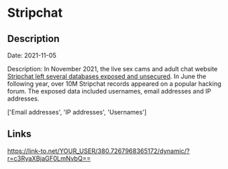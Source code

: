 # Stripchat

## Description

Date: 2021-11-05

Description:
In November 2021, the live sex cams and adult chat website <a href="https://www.bitdefender.com.au/blog/hotforsecurity/unsecure-server-exposed-200-million-records-of-adult-webcam-models-and-users-online/" target="_blank" rel="noopener">Stripchat left several databases exposed and unsecured</a>. In June the following year, over 10M Stripchat records appeared on a popular hacking forum. The exposed data included usernames, email addresses and IP addresses.


['Email addresses', 'IP addresses', 'Usernames']

## Links

https://link-to.net/YOUR_USER/380.7267968365172/dynamic/?r=c3RyaXBjaGF0LmNvbQ==